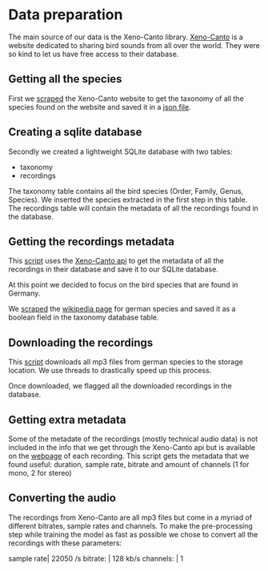 # Data preparation

The main source of our data is the Xeno-Canto library. [Xeno-Canto](https://www.xeno-canto.org/) is a website dedicated to sharing bird sounds from all over the world. They were so kind to let us have free access to their database.

## Getting all the species

First we [scraped](/get_taxonomy_xeno-canto.py) the Xeno-Canto website to get the taxonomy of all the species found on the website and saved it in a [json file](/taxonomy.txt).

## Creating a sqlite database

Secondly we created a lightweight SQLite database with two tables: 

* taxonomy
* recordings

The taxonomy table contains all the bird species (Order, Family, Genus, Species). We inserted the species extracted in the first step in this table. The recordings table will contain the metadata of all the recordings found in the database.

## Getting the recordings metadata

This [script](https://www.xeno-canto.org/api/2/recordings?query=foo) uses the [Xeno-Canto api](https://www.xeno-canto.org/api/2/recordings?query=foo) to get the metadata of all the recordings in their database and save it to our SQLite database.

At this point we decided to focus on the bird species that are found in Germany.

We [scraped](/german_bird_list.py) the [wikipedia page](https://commons.wikimedia.org/wiki/Liste_der_V%C3%B6gel_Deutschlands) for german species and saved it as a boolean field in the taxonomy database table.

## Downloading the recordings

This [script](/script_download_files_threaded.py) downloads all mp3 files from german species to the storage location. We use threads to drastically speed up this process.

Once downloaded, we flagged all the downloaded recordings in the database.

## Getting extra metadata

Some of the metadate of the recordings (mostly technical audio data) is not included in the info that we get through the Xeno-Canto api but is available on the [webpage](https://www.xeno-canto.org/12345) of each recording. 
This script gets the metadata that we found useful: duration, sample rate, bitrate and amount of channels (1 for mono, 2 for stereo)

## Converting the audio

The recordings from Xeno-Canto are all mp3 files but come in a myriad of different bitrates, sample rates and channels. To make the pre-processing step while training the model as fast as possible we chose to convert all the recordings with these parameters:

sample rate| 22050 /s
bitrate:   | 128 kb/s
channels:  |        1


